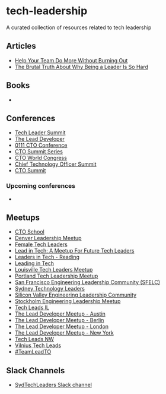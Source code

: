 # tech-leadership
A curated collection of resources related to tech leadership

## Articles
- [Help Your Team Do More Without Burning Out](https://hbr.org/2018/10/help-your-team-do-more-without-burning-out)
- [The Brutal Truth About Why Being a Leader Is So Hard
](https://www.inc.com/nicolas-cole/the-hardest-thing-about-being-a-leader.html)

## Books
-

## Conferences
- [Tech Leader Summit](https://techleadersummit.io)
- [The Lead Developer](theleaddeveloper.com)
- [0111 CTO Conference](https://www.0111conf.com/)
- [CTO Summit Series](https://www.ctoconnection.com/)
- [CTO World Congress](http://www.ctoworldcongress.com/)
- [Chief Technology Officer Summit](https://www.theinnovationenterprise.com/summits/chief-technology-officer-summit-san-francisco)
- [CTO Summit](https://asictosummit.com/)

### Upcoming conferences
- 

## Meetups
- [CTO School](https://www.meetup.com/ctoschool/)
- [Denver Leadership Meetup](https://www.meetup.com/denverleadership/)
- [Female Tech Leaders](https://www.meetup.com/FemaleTechLeaders/)
- [Lead in Tech: A Meetup For Future Tech Leaders](https://www.meetup.com/lead-in-tech/)
- [Leaders in Tech - Reading](https://www.meetup.com/Leaders-in-Tech-Reading/)
- [Leading in Tech](https://www.meetup.com/Leading-in-Tech/)
- [Louisville Tech Leaders Meetup](https://www.meetup.com/louisville-tech-leaders/)
- [Portland Tech Leadership Meetup](https://www.meetup.com/Portland-Tech-Leadership-Meetup/)
- [San Francisco Engineering Leadership Community (SFELC)](https://www.meetup.com/San-Francisco-Engineering-Leadership-Community/)
- [Sydney Technology Leaders](https://www.meetup.com/Syd-Technology-Leaders/)
- [Silicon Valley Engineering Leadership Community](https://www.meetup.com/SV-ELC/)
- [Stockholm Engineering Leadership Meetup](https://www.meetup.com/Stockholm-Engineering-Leadership-Meetup/)
- [Tech Leads IL](https://www.meetup.com/Tech-Leads-IL/)
- [The Lead Developer Meetup - Austin](https://www.meetup.com/The-Lead-Developer-Meetup-Austin/)
- [The Lead Developer Meetup - Berlin](https://www.meetup.com/The-Lead-Developer-Meetup-Berlin/)
- [The Lead Developer Meetup - London](https://www.meetup.com/The-Lead-Developer-Meetup-London/)
- [The Lead Developer Meetup - New York](https://www.meetup.com/The-Lead-Developer-Meetup-New-York/)
- [Tech Leads NW](https://www.meetup.com/Tech-Leads-NW/)
- [Vilnius Tech Leads](https://www.meetup.com/Vilnius-Tech-Leads/)
- [#TeamLeadTO](https://www.meetup.com/Toronto-Software-Team-Lead-Meetup/)

## Slack Channels
- [SydTechLeaders Slack channel](https://docs.google.com/forms/d/1PNctNZE45Sj0bTRpmoRw4GKIaFWT_9lS10SBlZweiAg/viewform?edit_requested=true)
